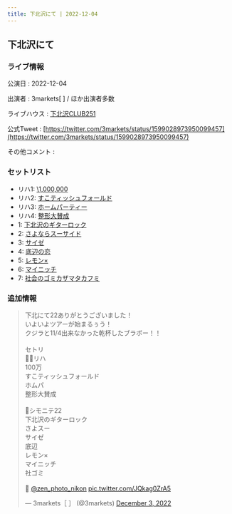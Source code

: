 ```yaml
---
title: 下北沢にて | 2022-12-04
---
```

## 下北沢にて

### ライブ情報

公演日
:    2022-12-04

出演者
:    3markets[ ] / ほか出演者多数

ライブハウス
:    [下北沢CLUB251](livehouse047.html)

公式Tweet
:    [https://twitter.com/3markets/status/1599028973950099457](https://twitter.com/3markets/status/1599028973950099457)

その他コメント
:    

### セットリスト

*  リハ1: [\1,000,000](song022.html)
*  リハ2: [すこティッシュフォールド](song045.html)
*  リハ3: [ホームパーティー](song011.html)
*  リハ4: [整形大賛成](song005.html)
*  1: [下北沢のギターロック](song015.html)
*  2: [さよならスーサイド](song013.html)
*  3: [サイゼ](song004.html)
*  4: [底辺の恋](song008.html)
*  5: [レモン×](song003.html)
*  6: [マイニッチ](song046.html)
*  7: [社会のゴミカザマタカフミ](song002.html)


### 追加情報



<blockquote class="twitter-tweet"><p lang="ja" dir="ltr">下北にて22ありがとうございました！<br>いよいよツアーが始まるぅう！<br>クジラと11/4出来なかった乾杯したブラボー！！<br><br>セトリ<br>🧑‍🍼リハ<br>100万<br>すこティッシュフォールド<br>ホムパ<br>整形大賛成<br><br>🏃シモニテ22<br>下北沢のギターロック<br>さよスー<br>サイゼ<br>底辺<br>レモン×<br>マイニッチ<br>社ゴミ<br><br>📸 <a href="https://twitter.com/zen_photo_nikon?ref_src=twsrc%5Etfw">@zen_photo_nikon</a> <a href="https://t.co/JQkag0ZrA5">pic.twitter.com/JQkag0ZrA5</a></p>&mdash; 3markets［ ］ (@3markets) <a href="https://twitter.com/3markets/status/1599028973950099457?ref_src=twsrc%5Etfw">December 3, 2022</a></blockquote>
<script async src="https://platform.twitter.com/widgets.js" charset="utf-8"></script>


